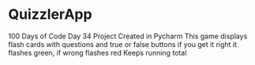 # QuizzlerApp
100 Days of Code Day 34 Project
Created in Pycharm
This game displays flash cards with questions and true or false buttons
if you get it right it flashes green, if wrong flashes red
Keeps running total
